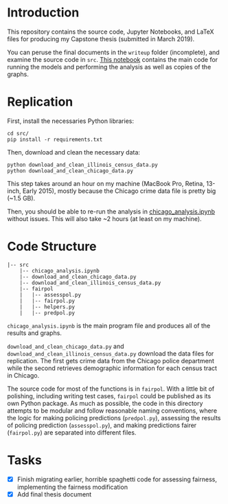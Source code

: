 # Introduction

This repository contains the source code, Jupyter Notebooks, and LaTeX files
for producing my Capstone thesis (submitted in March 2019).

You can peruse the final documents in the `writeup` folder (incomplete), and
examine the source code in `src`. [This notebook](src/chicago_analysis.ipynb)
contains the main code for running the models and performing the analysis as
well as copies of the graphs.

# Replication

First, install the necessaries Python libraries:
```
cd src/
pip install -r requirements.txt
```
Then, download and clean the necessary data:
```
python download_and_clean_illinois_census_data.py
python download_and_clean_chicago_data.py
```
This step takes around an hour on my machine (MacBook Pro, Retina, 13-inch,
Early 2015), mostly because the Chicago crime data file is pretty big (\~1.5
GB).

Then, you should be able to re-run the analysis in
[chicago_analysis.ipynb](src/chicago_analysis.ipynb) without issues. This will
also take \~2 hours (at least on my machine).

# Code Structure

```
|-- src
    |-- chicago_analysis.ipynb
    |-- download_and_clean_chicago_data.py
    |-- download_and_clean_illinois_census_data.py
    |-- fairpol
    |   |-- assesspol.py
    |   |-- fairpol.py
    |   |-- helpers.py
    |   |-- predpol.py
```

`chicago_analysis.ipynb` is the main program file and produces all of the results and graphs.

`download_and_clean_chicago_data.py` and `download_and_clean_illinois_census_data.py` download the data files for replication. The first gets crime data from the Chicago police department while the second retrieves demographic information for each census tract in Chicago.

The source code for most of the functions is in `fairpol`. With a little bit of polishing, including writing test cases, `fairpol` could be published as its own Python package. As much as possible, the code in this directory attempts to be modular and follow reasonable naming conventions, where the logic for making policing predictions (`predpol.py`), assessing the results of policing prediction (`assesspol.py`), and making predictions fairer (`fairpol.py`) are separated into different files.

# Tasks
- [x] Finish migrating earlier, horrible spaghetti code for assessing fairness, implementing the fairness modification
- [x] Add final thesis document
